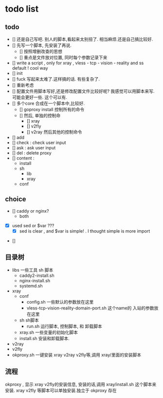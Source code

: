 todo list 
===


## todo 
- [] 还是自己写吧. 别人的脚本,看起来太别扭了. 相当麻烦.还是自己搞比较好.
- [] 先写一个脚本, 先安装了再说.
    - [] 按照增删改查的思想
    - [] 重点是文件放对位置, 同时每个参数记录下来
- [] write a script , only for xray , vless -  tcp - vision - reality  and ss default ! cool way 
- [] init 
- [] fuck 写起来太难了.这样搞的话. 有些复杂了.
- [] 重新考虑
- [] 配置文件用脚本写好,还是修改配置文件比较好呢? 我感觉可以用脚本来写.可能会更好一些. 这个可以有.
- [] 多个core 合成在一个脚本中,比较好.
    - [] goproxy install 控制所有的命令
    - [] 然后, 单独的控制命
        - [] xray 
        - [] v2fly 
        - [] v2ray 
        然后其他的控制命令
- [] add 
- [] check : check user input 
- [] ask : ask user input 
- [] del : delete proxy 
- [] content :
    - install 
    - sh 
        - lib 
        - xray
    - conf



## choice
- [] caddy or nginx?    
    - both 
- [x] used sed or $var ???
    - [x] sed is clear , and $var is simple! . I thought simple is more import 
- [] 

## 目录树
- libs 一些工具 sh 脚本 
    - caddy2-install.sh 
    - nginx-install.sh 
    - systemd.sh 
- xray
    - conf
        - config.sh 一些默认的参数放在这里
        - vless-tcp-vision-reality-domain-port.sh 这个name的 入站的参数放在这里
    - sh sh脚本
        - run.sh 运行脚本, 控制脚本, 和 卸载脚本
    - xray.sh  一些变量的初始化脚本
    - install.sh 安装和卸载脚本. 
- v2ray
- v2fly
- okproxy.sh 一键安装 xray v2ray v2fly等,调用 xray/里面的安装脚本

## 流程

okproxy , 显示 xray v2fly的安装信息,
安装的话,调用 xray/install.sh 这个脚本来安装.
xray v2fly 等脚本可以单独安装.独立于 okproxy 存在
